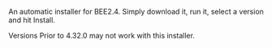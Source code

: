 An automatic installer for BEE2.4.
Simply download it, run it, select a version and hit Install.

Versions Prior to 4.32.0 may not work with this installer.
